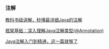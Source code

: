 ### 注解
[教科书级讲解，秒懂最详细Java的注解](https://www.cnblogs.com/ziph/p/13056092.html)

[框架基础：深入理解Java注解类型(@Annotation)](https://www.cnblogs.com/java-chen-hao/p/11024153.html)

[Java注解入门到精通，这一篇就够了](https://blog.csdn.net/KingBoyWorld/article/details/105337011)
